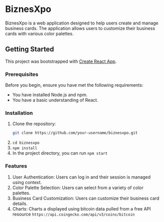 # BiznesXpo

BiznesXpo is a web application designed to help users create and manage business cards. The application allows users to customize their business cards with various color palettes.

## Getting Started

This project was bootstrapped with [Create React App](https://github.com/facebook/create-react-app).

### Prerequisites

Before you begin, ensure you have met the following requirements:

- You have installed Node.js and npm.
- You have a basic understanding of React.

### Installation

1. Clone the repository:
   ```bash
   git clone https://github.com/your-username/biznesxpo.git
   ```
2. `cd biznesxpo`
3. `npm install`
4. In the project directory, you can run `npm start`

### Features

1. User Authentication: Users can log in and their session is managed using context.
2. Color Palette Selection: Users can select from a variety of color palettes.
3. Business Card Customization: Users can customize their business card details.
4. Charts: Charts a displayed using bitcoin data pulled from a free API resource
   `https://api.coingecko.com/api/v3/coins/bitcoin`
